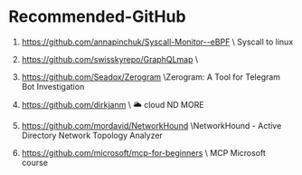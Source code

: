 # Recommended-GitHub

1. https://github.com/annapinchuk/Syscall-Monitor--eBPF
\\ Syscall to linux
2. https://github.com/swisskyrepo/GraphQLmap
\\
3. https://github.com/Seadox/Zerogram 
\\Zerogram: A Tool for Telegram Bot Investigation

4. https://github.com/dirkjanm
\\ 🌥 cloud ND MORE

5. https://github.com/mordavid/NetworkHound
\\NetworkHound - Active Directory Network Topology Analyzer

6. https://github.com/microsoft/mcp-for-beginners
\\ MCP Microsoft course
